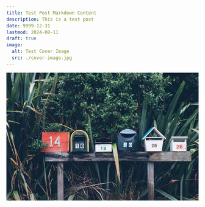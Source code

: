 ```yaml
---
title: Test Post Markdown Content
description: This is a test post
date: 9999-12-31
lastmod: 2024-08-11
draft: true
image:
  alt: Test Cover Image
  src: ./cover-image.jpg
---
```


![Test Cover Image](./cover-image.jpg "Test Cover Image")
